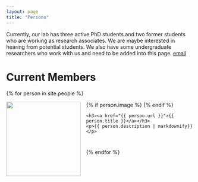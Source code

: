 ```yaml
---
layout: page
title: "Persons"
---
```


Currently, our lab has three active PhD students and two former students who are working as research associates. We are maybe interested in hearing from potential students. We also have some undergraduate researchers who work with us and need to be added into this page. [email](https://gmail.com)

# Current Members

{% for person in site.people %}
  <div class="clearfix" style="margin-bottom: 40px;">
    {% if person.image %}
      <img src="{{ person.image }}" width="200" style="float: left; margin-right: 15px; margin-bottom: 0px;">
    {% endif %}
    
    <h3><a href="{{ person.url }}">{{ person.title }}</a></h3>
    <p>{{ person.description | markdownify}}</p>
  </div>
{% endfor %}

